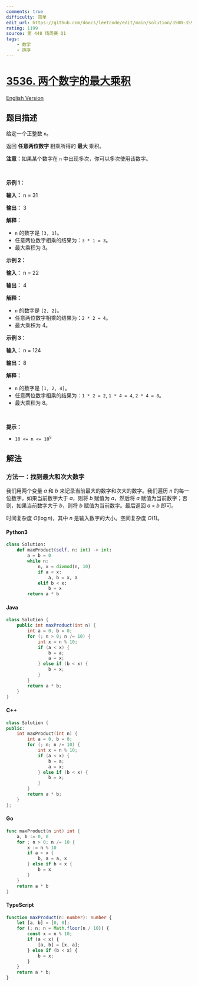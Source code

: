 ```yaml
---
comments: true
difficulty: 简单
edit_url: https://github.com/doocs/leetcode/edit/main/solution/3500-3599/3536.Maximum%20Product%20of%20Two%20Digits/README.md
rating: 1199
source: 第 448 场周赛 Q1
tags:
    - 数学
    - 排序
---
```


<!-- problem:start -->

# [3536. 两个数字的最大乘积](https://leetcode.cn/problems/maximum-product-of-two-digits)

[English Version](/solution/3500-3599/3536.Maximum%20Product%20of%20Two%20Digits/README_EN.md)

## 题目描述

<!-- description:start -->

<p>给定一个正整数 <code>n</code>。</p>

<p>返回 <strong>任意两位数字&nbsp;</strong>相乘所得的&nbsp;<strong>最大&nbsp;</strong>乘积。</p>

<p><strong>注意：</strong>如果某个数字在 <code>n</code> 中出现多次，你可以多次使用该数字。</p>

<p>&nbsp;</p>

<p><strong class="example">示例 1：</strong></p>

<div class="example-block">
<p><strong>输入：</strong> <span class="example-io">n = 31</span></p>

<p><strong>输出：</strong> <span class="example-io">3</span></p>

<p><strong>解释：</strong></p>

<ul>
	<li><code>n</code> 的数字是 <code>[3, 1]</code>。</li>
	<li>任意两位数字相乘的结果为：<code>3 * 1 = 3</code>。</li>
	<li>最大乘积为 3。</li>
</ul>
</div>

<p><strong class="example">示例 2：</strong></p>

<div class="example-block">
<p><strong>输入：</strong> <span class="example-io">n = 22</span></p>

<p><strong>输出：</strong> <span class="example-io">4</span></p>

<p><strong>解释：</strong></p>

<ul>
	<li><code>n</code> 的数字是 <code>[2, 2]</code>。</li>
	<li>任意两位数字相乘的结果为：<code>2 * 2 = 4</code>。</li>
	<li>最大乘积为 4。</li>
</ul>
</div>

<p><strong class="example">示例 3：</strong></p>

<div class="example-block">
<p><strong>输入：</strong> <span class="example-io">n = 124</span></p>

<p><strong>输出：</strong> <span class="example-io">8</span></p>

<p><strong>解释：</strong></p>

<ul>
	<li><code>n</code> 的数字是 <code>[1, 2, 4]</code>。</li>
	<li>任意两位数字相乘的结果为：<code>1 * 2 = 2</code>, <code>1 * 4 = 4</code>, <code>2 * 4 = 8</code>。</li>
	<li>最大乘积为 8。</li>
</ul>
</div>

<p>&nbsp;</p>

<p><strong>提示：</strong></p>

<ul>
	<li><code>10 &lt;= n &lt;= 10<sup>9</sup></code></li>
</ul>

<!-- description:end -->

## 解法

<!-- solution:start -->

### 方法一：找到最大和次大数字

我们用两个变量 $a$ 和 $b$ 来记录当前最大的数字和次大的数字。我们遍历 $n$ 的每一位数字，如果当前数字大于 $a$，则将 $b$ 赋值为 $a$，然后将 $a$ 赋值为当前数字；否则，如果当前数字大于 $b$，则将 $b$ 赋值为当前数字。最后返回 $a \times b$ 即可。

时间复杂度 $O(\log n)$，其中 $n$ 是输入数字的大小。空间复杂度 $O(1)$。

<!-- tabs:start -->

#### Python3

```python
class Solution:
    def maxProduct(self, n: int) -> int:
        a = b = 0
        while n:
            n, x = divmod(n, 10)
            if a < x:
                a, b = x, a
            elif b < x:
                b = x
        return a * b
```

#### Java

```java
class Solution {
    public int maxProduct(int n) {
        int a = 0, b = 0;
        for (; n > 0; n /= 10) {
            int x = n % 10;
            if (a < x) {
                b = a;
                a = x;
            } else if (b < x) {
                b = x;
            }
        }
        return a * b;
    }
}
```

#### C++

```cpp
class Solution {
public:
    int maxProduct(int n) {
        int a = 0, b = 0;
        for (; n; n /= 10) {
            int x = n % 10;
            if (a < x) {
                b = a;
                a = x;
            } else if (b < x) {
                b = x;
            }
        }
        return a * b;
    }
};
```

#### Go

```go
func maxProduct(n int) int {
	a, b := 0, 0
	for ; n > 0; n /= 10 {
		x := n % 10
		if a < x {
			b, a = a, x
		} else if b < x {
			b = x
		}
	}
	return a * b
}
```

#### TypeScript

```ts
function maxProduct(n: number): number {
    let [a, b] = [0, 0];
    for (; n; n = Math.floor(n / 10)) {
        const x = n % 10;
        if (a < x) {
            [a, b] = [x, a];
        } else if (b < x) {
            b = x;
        }
    }
    return a * b;
}
```

<!-- tabs:end -->

<!-- solution:end -->

<!-- problem:end -->
